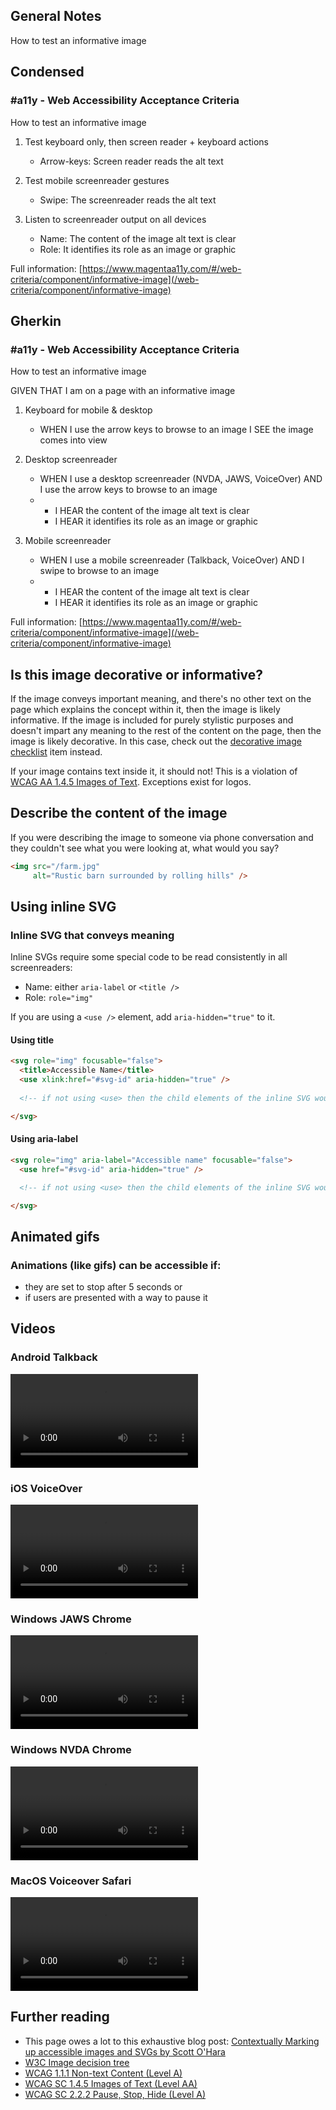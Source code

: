 ## General Notes

How to test an informative image

## Condensed

### #a11y - Web Accessibility Acceptance Criteria

How to test an informative image

1. Test keyboard only, then screen reader + keyboard actions

   - Arrow-keys: Screen reader reads the alt text 

2. Test mobile screenreader gestures

   - Swipe: The screenreader reads the alt text 

3. Listen to screenreader output on all devices

   - Name: The content of the image alt text is clear 
   - Role: It identifies its role as an image or graphic     

Full information: [https://www.magentaa11y.com/#/web-criteria/component/informative-image](/web-criteria/component/informative-image)

## Gherkin

### #a11y - Web Accessibility Acceptance Criteria

How to test an informative image

GIVEN THAT I am on a page with an informative image

1. Keyboard for mobile & desktop

   - WHEN I use the arrow keys to browse to an image I SEE the image comes into view

2. Desktop screenreader

   - WHEN I use a desktop screenreader (NVDA, JAWS, VoiceOver) AND I use the arrow keys to browse to an image
   - 
      - I HEAR the content of the image alt text is clear 
      - I HEAR it identifies its role as an image or graphic 

3. Mobile screenreader

   - WHEN I use a mobile screenreader (Talkback, VoiceOver) AND I swipe to browse to an image
   - 
      - I HEAR the content of the image alt text is clear 
      - I HEAR it identifies its role as an image or graphic 

Full information: [https://www.magentaa11y.com/#/web-criteria/component/informative-image](/web-criteria/component/informative-image)

## Is this image decorative or informative?

If the image conveys important meaning, and there's no other text on the page which explains the concept within it, then the image is likely informative. If the image is included for purely stylistic purposes and doesn't impart any meaning to the rest of the content on the page, then the image is likely decorative. In this case, check out the [decorative image checklist](/web-criteria/component/decorative-image) item instead. 


If your image contains text inside it, it should not! This is a violation of [WCAG AA 1.4.5 Images of Text](https://www.w3.org/WAI/WCAG21/Understanding/images-of-text.html). Exceptions exist for logos.

## Describe the content of the image
If you were describing the image to someone via phone conversation and they couldn't see what you were looking at, what would you say?

```html
<img src="/farm.jpg" 
     alt="Rustic barn surrounded by rolling hills" />
```

## Using inline SVG

### Inline SVG that conveys meaning

Inline SVGs require some special code to be read consistently in all screenreaders:
- Name: either `aria-label` or `<title />`
- Role: `role="img"`

If you are using a `<use />` element, add `aria-hidden="true"` to it.

#### Using title

```html
<svg role="img" focusable="false">
  <title>Accessible Name</title>
  <use xlink:href="#svg-id" aria-hidden="true" />
  
  <!-- if not using <use> then the child elements of the inline SVG would go here -->

</svg>
```

#### Using aria-label

```html
<svg role="img" aria-label="Accessible name" focusable="false">
  <use href="#svg-id" aria-hidden="true" />

  <!-- if not using <use> then the child elements of the inline SVG would go here -->

</svg>
```

## Animated gifs

### Animations (like gifs) can be accessible if:
- they are set to stop after 5 seconds or 
- if users are presented with a way to pause it

## Videos

### Android Talkback

<video controls>
  <source src="media/video/web/informative-image/Android-Talkback.webm" type="video/webm">
  Your browser does not support the video tag.
</video>


### iOS VoiceOver

<video controls>
  <source src="media/video/web/informative-image/info-image_iOS-Voiceover.webm" type="video/webm">
  Your browser does not support the video tag.
</video>

### Windows JAWS Chrome

<video controls>
  <source src="media/video/web/informative-image/Windows-JAWS-Chrome.webm" type="video/webm">
  Your browser does not support the video tag.
</video>

### Windows NVDA Chrome

<video controls>
  <source src="media/video/web/informative-image/Windows-NVDA-Chrome.webm" type="video/webm">
  Your browser does not support the video tag.
</video>

### MacOS Voiceover Safari 

<video controls>
  <source src="media/video/web/informative-image/Android-Talkback.webm" type="video/webm">
  Your browser does not support the video tag.
</video>


## Further reading
- This page owes a lot to this exhaustive blog post: [Contextually Marking up accessible images and SVGs by Scott O'Hara](https://www.scottohara.me/blog/2019/05/22/contextual-images-svgs-and-a11y.html)
- [W3C Image decision tree](https://www.w3.org/WAI/tutorials/images/decision-tree/)
- [WCAG 1.1.1 Non-text Content (Level A)](https://www.w3.org/WAI/WCAG22/Understanding/non-text-content)
- [WCAG SC 1.4.5 Images of Text (Level AA)](https://www.w3.org/WAI/WCAG22/Understanding/images-of-text)
- [WCAG SC 2.2.2 Pause, Stop, Hide (Level A)](https://www.w3.org/WAI/WCAG22/Understanding/pause-stop-hide.html)